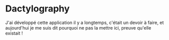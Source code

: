 # Dactylography

J'ai développé cette application il y a longtemps, c'était un devoir à faire, et aujourd'hui je me suis dit pourquoi ne pas la mettre ici, preuve qu'elle existait !

